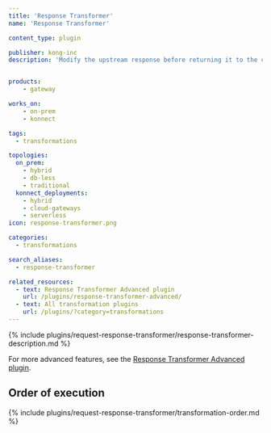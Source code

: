 ```yaml
---
title: 'Response Transformer'
name: 'Response Transformer'

content_type: plugin

publisher: kong-inc
description: 'Modify the upstream response before returning it to the client'


products:
    - gateway

works_on:
    - on-prem
    - konnect

tags: 
  - transformations

topologies:
  on_prem:
    - hybrid
    - db-less
    - traditional
  konnect_deployments:
    - hybrid
    - cloud-gateways
    - serverless
icon: response-transformer.png

categories:
  - transformations

search_aliases:
  - response-transformer

related_resources:
  - text: Response Transformer Advanced plugin
    url: /plugins/response-transformer-advanced/
  - text: All transformation plugins
    url: /plugins/?category=transformations
---
```


{% include plugins/request-response-transformer/response-transformer-description.md %}

For more advanced features, see the [Response Transformer Advanced plugin](/plugins/response-transformer-advanced/).

## Order of execution

{% include plugins/request-response-transformer/transformation-order.md %}